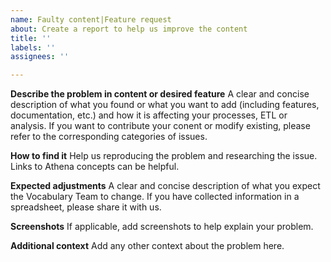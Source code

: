 ```yaml
---
name: Faulty content|Feature request
about: Create a report to help us improve the content
title: ''
labels: ''
assignees: ''

---
```


**Describe the problem in content or desired feature**
A clear and concise description of what you found or what you want to add (including features, documentation, etc.) and how it is affecting your processes, ETL or analysis. If you want to contribute your conent or modify existing, please refer to the corresponding categories of issues.

**How to find it**
Help us reproducing the problem and researching the issue. Links to Athena concepts can be helpful.

**Expected adjustments**
A clear and concise description of what you expect the Vocabulary Team to change. If you have collected information in a spreadsheet, please share it with us.

**Screenshots**
If applicable, add screenshots to help explain your problem.

**Additional context**
Add any other context about the problem here.
